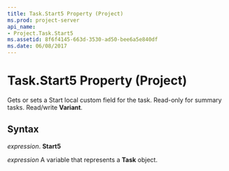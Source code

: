 ```yaml
---
title: Task.Start5 Property (Project)
ms.prod: project-server
api_name:
- Project.Task.Start5
ms.assetid: 8f6f4145-663d-3530-ad50-bee6a5e840df
ms.date: 06/08/2017
---
```



# Task.Start5 Property (Project)

Gets or sets a Start local custom field for the task. Read-only for summary tasks. Read/write  **Variant**.


## Syntax

 _expression_. **Start5**

 _expression_ A variable that represents a **Task** object.



